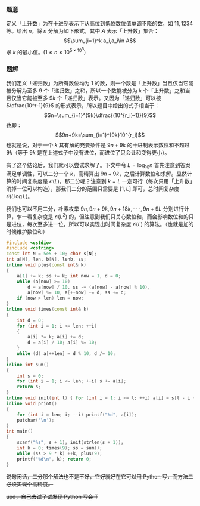 ### 题意
定义「上升数」为在十进制表示下从高位到低位数位值单调不降的数，如 $11,1234$ 等。给出 $n$，将 $n$ 分解为如下形式，其中 $A$ 表示「上升数」集合：
$$\sum_{i=1}^k a_i,a_i\in A$$
求 $k$ 的最小值。($1\le n\le10^{5\times10^5}$)

### 题解
我们定义「递归数」为所有数位均为 $1$ 的数，则一个数是「上升数」当且仅当它能被分解为至多 $9$ 个「递归数」之和，所以一个数能被分为 $k$ 个「上升数」之和当且仅当它能被至多 $9k$ 个「递归数」表示。又因为「递归数」可以被 $\dfrac{10^r-1}{9}$ 的形式表示，所以题目中给出的式子相当于：
$$n=\sum_{i=1}^{9k}\dfrac{(10^{r_i}-1)}{9}$$
也即：
$$9n+9k=\sum_{i=1}^{9k}10^{r_i}$$
也就是说，对于一个 $k$ 其有解的充要条件是 $9n+9k$ 的十进制表示数位和不超过 $9k$（等于 $9k$ 是在上述式子中没有进位，而进位了只会让和变得更小）。

有了这个结论后，我们就可以尝试求解了。下文中令 $L=\log_{10}n$ 首先注意到答案满足单调性，可以二分一个 $k$，高精算出 $9n+9k$，之后计算数位和求解。显然计算的时间复杂度是 $\mathcal{O}(L)$，那二分呢？注意到 $k=L$ 一定可行（每次只用「上升数」消掉一位可以构造），那我们二分的范围只需要是 $[1,L]$ 即可，总时间复杂度 $\mathcal{O}(L\log L)$。

我们也可以不用二分，朴素枚举 $9n,9n+9k,9n+18k,\cdot\cdot\cdot,9n+9L$ 分别进行计算，乍一看复杂度是 $\mathcal{O}(L^2)$ 的，但注意到我们只关心数位和，而会影响数位和的只是进位，每次至多进一位，所以可以实现出时间复杂度 $\mathcal{O}(L)$ 的算法。（也就是加的时候维护数位和）
```cpp
#include <cstdio>
#include <cstring>
const int N = 5e5 + 10; char s[N];
int a[N], len, b[N], lenb, ss;
inline void plus(const int& k)
{
    a[1] += k; ss += k; int now = 1, d = 0;
    while (a[now] >= 10)
        d = a[now] / 10, ss -= (a[now] - a[now] % 10), 
        a[now] %= 10, a[++now] += d, ss += d;
    if (now > len) len = now;
}
inline void times(const int& k) 
{
    int d = 0;
    for (int i = 1; i <= len; ++i)
    {
        a[i] *= k; a[i] += d;
        d = a[i] / 10; a[i] %= 10;
    }
    while (d) a[++len] = d % 10, d /= 10;
}
inline int sum()
{
    int s = 0;
    for (int i = 1; i <= len; ++i) s += a[i];
    return s;
}
inline void init(int l) { for (int i = 1; i <= l; ++i) a[i] = s[l - i + 1] - '0'; len = l; }
inline void print()
{
    for (int i = len; i; --i) printf("%d", a[i]);
    putchar('\n');
}
int main()
{
    scanf("%s", s + 1); init(strlen(s + 1));
    int k = 0; times(9); ss = sum();
    while (ss > 9 * k) ++k, plus(9);
    printf("%d\n", k); return 0;
}
```
~~说句闲话，二分那个解法也不是不好，它好就好在它可以用 Python 写，而方法二必须实现个高精度。~~

~~upd，自己去试了试发现 Python 写会 T~~